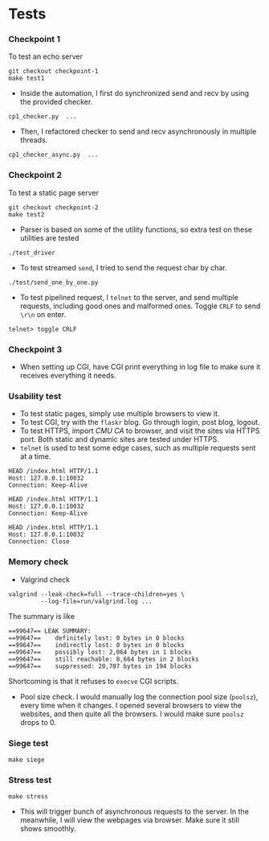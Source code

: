 # Tests

### Checkpoint 1

To test an echo server

```
git checkout checkpoint-1
make test1
```

* Inside the automation, I first do synchronized send and recv by using the provided checker.

```
cp1_checker.py  ...
```

* Then, I refactored checker to send and recv asynchronously in multiple threads.

```
cp1_checker_async.py  ...
```

### Checkpoint 2

To test a static page server

```
git checkout checkpoint-2
make test2
```

* Parser is based on some of the utility functions, so extra test on these utilities are tested

```
./test_driver
```

* To test streamed `send`, I tried to send the request char by char.

```
./test/send_one_by_one.py
```

* To test pipelined request, I `telnet` to the server, and send multiple requests, including good ones and malformed ones. Toggle `CRLF` to send `\r\n` on enter.

```
telnet> toggle CRLF
```

### Checkpoint 3

* When setting up CGI, have CGI print everything in log file to make sure it receives everything it needs.

### Usability test

* To test static pages, simply use multiple browsers to view it.
* To test CGI, try with the `flaskr` blog. Go through login, post blog, logout.
* To test HTTPS, import _CMU CA_ to browser, and visit the sites via HTTPS port. Both static and dynamic sites are tested under HTTPS.
* `telnet` is used to test some edge cases, such as multiple requests sent at a time.

```
HEAD /index.html HTTP/1.1
Host: 127.0.0.1:10032
Connection: Keep-Alive

HEAD /index.html HTTP/1.1
Host: 127.0.0.1:10032
Connection: Keep-Alive

HEAD /index.html HTTP/1.1
Host: 127.0.0.1:10032
Connection: Close
```

### Memory check

* Valgrind check

```
valgrind --leak-check=full --trace-children=yes \
         --log-file=run/valgrind.log ...
```

The summary is like

```
==99647== LEAK SUMMARY:                                                             
==99647==    definitely lost: 0 bytes in 0 blocks                                   
==99647==    indirectly lost: 0 bytes in 0 blocks                                   
==99647==    possibly lost: 2,064 bytes in 1 blocks                               
==99647==    still reachable: 8,664 bytes in 2 blocks                               
==99647==    suppressed: 20,707 bytes in 194 blocks
```

Shortcoming is that it refuses to `execve` CGI scripts.

* Pool size check. I would manually log the connection pool size (`poolsz`), every time when it changes. I opened several browsers to view the websites, and then quite all the browsers. I would make sure `poolsz` drops to 0.

### Siege test

```
make siege
```

### Stress test

```
make stress
```

* This will trigger bunch of asynchronous requests to the server. In the meanwhile, I will view the webpages via browser. Make sure it still shows smoothly.